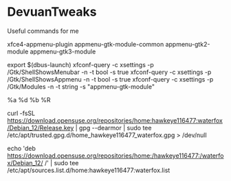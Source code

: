 # DevuanTweaks
Useful commands for me

xfce4-appmenu-plugin
appmenu-gtk-module-common
appmenu-gtk2-module
appmenu-gtk3-module

export $(dbus-launch)
xfconf-query -c xsettings -p /Gtk/ShellShowsMenubar -n -t bool -s true
xfconf-query -c xsettings -p /Gtk/ShellShowsAppmenu -n -t bool -s true
xfconf-query -c xsettings -p /Gtk/Modules -n -t string -s
"appmenu-gtk-module"

%a %d %b %R

curl -fsSL https://download.opensuse.org/repositories/home:hawkeye116477:waterfox/Debian_12/Release.key | gpg --dearmor | sudo tee /etc/apt/trusted.gpg.d/home_hawkeye116477_waterfox.gpg > /dev/null

echo 'deb https://download.opensuse.org/repositories/home:/hawkeye116477:/waterfox/Debian_12/ /' | sudo tee /etc/apt/sources.list.d/home:hawkeye116477:waterfox.list

